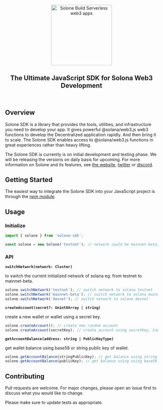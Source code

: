<p align="center">
    <a href="https://solone.io">
    <img height="200px" src="https://user-images.githubusercontent.com/38910854/135720585-b32e2371-4866-402d-999f-13984fa13716.png" class="attachment-full size-full" alt="Solone Build Serverless web3 apps" loading="lazy" /></a>
</p>

<h2 align="center">The Ultimate JavaScript SDK for Solona Web3 Development</h2>
<br>

## Overview
Solone SDK is a library that provides the tools, utilities, and infrastructure you need to develop your app. It gives powerful @solana/web3.js web3 functions to develop the Decentralized application rapidly. And then bring it to scale. The Solone SDK enables access to @solana/web3.js functions in great experiences rather than heavy lifting.

The Solone SDK is currently is on initial development and testing phase. We will be releasing the versions on daily basis for upcoming. For more information on Solone and its features, see [the website](https://solone.io/), [twitter](https://twitter.com/solone_io) or [discord](https://discord.gg/9DCCztMcmj).

## Getting Started

The easiest way to integrate the Solone SDK into your JavaScript project is through the [npm module](https://www.npmjs.com/package/solone-sdk).

## Usage

### Initialize

```javascript
import { solone } from 'solone-sdk';

const solone = new Solone('testnet'); // network could be mainnet-beta, testnet or devnet
```

### API

**`switchNetwork(network: Cluster)`**

to switch the current initialized network of solana eg: from testnet to mainnet-beta.

```javascript
solone.switchNetwork('testnet'); // switch network to solana testnet
solone.switchNetwork('mainnet-beta'); // switch network to solana mainnet-beta
solone.switchNetwork('devnet'); // switch network to solana devnet
```

**`createAccount(secret?: Unint8Array | string)`**

create a new wallet or wallet using a secret key.

```javascript
solone.createAccount(); // create new random account
solone.createAccount(secretKey); // create account using secretKey, Can be either in string or uinit8Array.
```


**`getAccountBalance(address: string | PublicKeyType)`**

get wallet balance using base58 or string public key of wallet.

```javascript
solone.getAccountBalance(stringPublicKey); // get balance using string format public key
solone.getAccountBalance(publicKey); // get balance using using base58 format public key
```

## Contributing

Pull requests are welcome. For major changes, please open an issue first to discuss what you would like to change.

Please make sure to update tests as appropriate.

